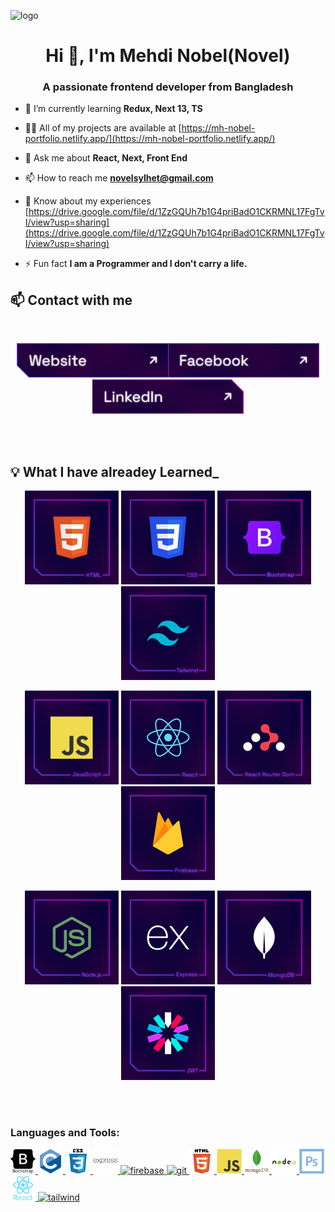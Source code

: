![logo](https://github.com/git4novel/git4novel/blob/main/1.png)
<h1 align="center">Hi 👋, I'm Mehdi Nobel(Novel)</h1>
<h3 align="center">A passionate frontend developer from Bangladesh</h3>

- 🌱 I’m currently learning **Redux, Next 13, TS**

- 👨‍💻 All of my projects are available at [https://mh-nobel-portfolio.netlify.app/](https://mh-nobel-portfolio.netlify.app/)

- 💬 Ask me about **React, Next, Front End**

- 📫 How to reach me **novelsylhet@gmail.com**

- 📄 Know about my experiences [https://drive.google.com/file/d/1ZzGQUh7b1G4priBadO1CKRMNL17FgTvI/view?usp=sharing](https://drive.google.com/file/d/1ZzGQUh7b1G4priBadO1CKRMNL17FgTvI/view?usp=sharing)

- ⚡ Fun fact **I am a Programmer and I don't carry a life.**


## :mailbox: Contact with me

<br/>

***<p align="center"> [<img height="55" src="https://raw.githubusercontent.com/ProgrammingHero1/ProgrammingHero1/main/image/website.png">](https://mh-nobel-portfolio.netlify.app/)[<img height="55" src="https://raw.githubusercontent.com/ProgrammingHero1/ProgrammingHero1/main/image/facebook.png">](https://www.facebook.com/profile.php?id=100088820163876)[<img height="55" src="https://raw.githubusercontent.com/ProgrammingHero1/ProgrammingHero1/main/image/linkedin.png">](https://www.linkedin.com/in/mehdi-h-novel/) </p>***

<br/>
<br/>

## :bulb: What I have alreadey Learned_

<p align="center">
<img height="150" src="https://github.com/git4novel/git4novel/blob/main/HTML.png"/>
<img height="150" src="https://github.com/git4novel/git4novel/blob/main/CSS.png"/>
<img height="150" src="https://github.com/git4novel/git4novel/blob/main/Bootstrap.png"/>
<img height="150" src="https://github.com/git4novel/git4novel/blob/main/Tailwind.png"/>
</p>
<p align="center">
<img height="150" src="https://github.com/git4novel/git4novel/blob/main/JavaScript.png"/>
<img height="150" src="https://github.com/git4novel/git4novel/blob/main/React.png"/>
<img height="150" src="https://github.com/git4novel/git4novel/blob/main/ReactRouterDom.png"/>
<img height="150" src="https://github.com/git4novel/git4novel/blob/main/Firebase.png"/>
</p>
<p align="center">
<img height="150" src="https://raw.githubusercontent.com/ProgrammingHero1/ProgrammingHero1/main/image/Nodejs.png"/>
<img height="150" src="https://raw.githubusercontent.com/ProgrammingHero1/ProgrammingHero1/main/image/Express.png"/>
<img height="150" src="https://raw.githubusercontent.com/ProgrammingHero1/ProgrammingHero1/main/image/MongoDB.png"/>
<img height="150" src="https://raw.githubusercontent.com/ProgrammingHero1/ProgrammingHero1/main/image/JWT.png"/>
</p>

<br />
<br/>


<h3 align="left">Languages and Tools:</h3>
<p align="left"> <a href="https://getbootstrap.com" target="_blank" rel="noreferrer"> <img src="https://raw.githubusercontent.com/devicons/devicon/master/icons/bootstrap/bootstrap-plain-wordmark.svg" alt="bootstrap" width="40" height="40"/> </a> <a href="https://www.cprogramming.com/" target="_blank" rel="noreferrer"> <img src="https://raw.githubusercontent.com/devicons/devicon/master/icons/c/c-original.svg" alt="c" width="40" height="40"/> </a> <a href="https://www.w3schools.com/css/" target="_blank" rel="noreferrer"> <img src="https://raw.githubusercontent.com/devicons/devicon/master/icons/css3/css3-original-wordmark.svg" alt="css3" width="40" height="40"/> </a> <a href="https://expressjs.com" target="_blank" rel="noreferrer"> <img src="https://raw.githubusercontent.com/devicons/devicon/master/icons/express/express-original-wordmark.svg" alt="express" width="40" height="40"/> </a> <a href="https://firebase.google.com/" target="_blank" rel="noreferrer"> <img src="https://www.vectorlogo.zone/logos/firebase/firebase-icon.svg" alt="firebase" width="40" height="40"/> </a> <a href="https://git-scm.com/" target="_blank" rel="noreferrer"> <img src="https://www.vectorlogo.zone/logos/git-scm/git-scm-icon.svg" alt="git" width="40" height="40"/> </a> <a href="https://www.w3.org/html/" target="_blank" rel="noreferrer"> <img src="https://raw.githubusercontent.com/devicons/devicon/master/icons/html5/html5-original-wordmark.svg" alt="html5" width="40" height="40"/> </a> <a href="https://developer.mozilla.org/en-US/docs/Web/JavaScript" target="_blank" rel="noreferrer"> <img src="https://raw.githubusercontent.com/devicons/devicon/master/icons/javascript/javascript-original.svg" alt="javascript" width="40" height="40"/> </a> <a href="https://www.mongodb.com/" target="_blank" rel="noreferrer"> <img src="https://raw.githubusercontent.com/devicons/devicon/master/icons/mongodb/mongodb-original-wordmark.svg" alt="mongodb" width="40" height="40"/> </a> <a href="https://nodejs.org" target="_blank" rel="noreferrer"> <img src="https://raw.githubusercontent.com/devicons/devicon/master/icons/nodejs/nodejs-original-wordmark.svg" alt="nodejs" width="40" height="40"/> </a> <a href="https://www.photoshop.com/en" target="_blank" rel="noreferrer"> <img src="https://raw.githubusercontent.com/devicons/devicon/master/icons/photoshop/photoshop-line.svg" alt="photoshop" width="40" height="40"/> </a> <a href="https://reactjs.org/" target="_blank" rel="noreferrer"> <img src="https://raw.githubusercontent.com/devicons/devicon/master/icons/react/react-original-wordmark.svg" alt="react" width="40" height="40"/> </a> <a href="https://tailwindcss.com/" target="_blank" rel="noreferrer"> <img src="https://www.vectorlogo.zone/logos/tailwindcss/tailwindcss-icon.svg" alt="tailwind" width="40" height="40"/> </a> </p>

